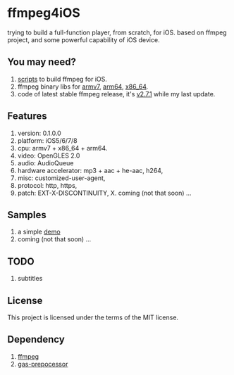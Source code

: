 ffmpeg4iOS
==========

trying to build a full-function player, from scratch, for iOS. 
based on ffmpeg project, and some powerful capability of iOS device. 

You may need?
-------------
1. [scripts](https://github.com/henern/ffmpeg4iOS/tree/master/script) to build ffmpeg for iOS.
2. ffmpeg binary libs for [armv7](https://github.com/henern/ffmpeg4iOS/tree/master/ffmpeg4iphone-read-only/ffmpeg-libs/armv7), [arm64](https://github.com/henern/ffmpeg4iOS/tree/master/ffmpeg4iphone-read-only/ffmpeg-libs/arm64), [x86_64](https://github.com/henern/ffmpeg4iOS/tree/master/ffmpeg4iphone-read-only/ffmpeg-libs/x86_64).
3. code of latest stable ffmpeg release, it's [v2.7.1](https://github.com/henern/ffmpeg4iOS/tree/master/archive) while my last update.

Features
--------
1. version: 0.1.0.0
2. platform: iOS5/6/7/8
3. cpu: armv7 + x86_64 + arm64.
4. video: OpenGLES 2.0
5. audio: AudioQueue
6. hardware accelerator: mp3 + aac + he-aac, h264, 
7. misc: customized-user-agent, 
8. protocol: http, https, 
9. patch: EXT-X-DISCONTINUITY, 
X. coming (not that soon) ...

Samples
-------
1. a simple [demo](https://github.com/henern/ffmpeg4iOS/tree/master/test/sample)
2. coming (not that soon) ...

TODO
----
1. subtitles

License
-------
This project is licensed under the terms of the MIT license.

Dependency
----------
1. [ffmpeg](http://ffmpeg.org/download.html)
2. [gas-prepocessor](https://github.com/libav/gas-preprocessor)